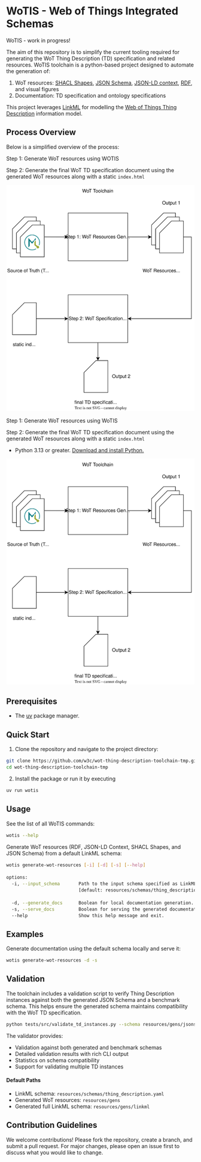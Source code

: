 # WoTIS - Web of Things Integrated Schemas

WoTIS - work in progress!

The aim of this repository is to simplify the current tooling required for generating the WoT Thing Description (TD) specification and related resources. 
WoTIS toolchain is a python-based project designed to automate the generation of: 
 1) WoT resources: [SHACL Shapes](https://www.w3.org/TR/shacl/), [JSON Schema](https://json-schema.org/specification), [JSON-LD context](https://www.w3.org/TR/json-ld11/), [RDF](https://www.w3.org/TR/rdf11-concepts/), and visual figures
 2) Documentation: TD specification and ontology specifications

This project leverages [LinkML](https://linkml.io/linkml/) for modelling the [Web of Things Thing Description](https://www.w3.org/TR/wot-thing-description11/) information model.

## Process Overview

Below is a simplified overview of the process:

Step 1: Generate WoT resources using WOTIS

Step 2: Generate the final WoT TD specification document using the generated WoT resources along with a static ```index.html```

<img title="WoT Toolchain Overview" src="images/toolchain.svg">

Step 1: Generate WoT resources using WoTIS

Step 2: Generate the final WoT TD specification document using the generated WoT resources along with a static ```index.html```

* Python 3.13 or greater. [Download and install Python.](https://www.python.org/downloads/)

<img title="WoT Toolchain Overview" src="images/toolchain.svg">

## Prerequisites
* The [uv](https://docs.astral.sh/uv/) package manager.

## Quick Start
1. Clone the repository and navigate to the project directory:
```bash
git clone https://github.com/w3c/wot-thing-description-toolchain-tmp.git
cd wot-thing-description-toolchain-tmp
```

2. Install the package or run it by executing
```bash
uv run wotis
```

## Usage
See the list of all WoTIS commands:
```bash
wotis --help
```

Generate WoT resources (RDF, JSON-LD Context, SHACL Shapes, and JSON Schema) from a default LinkML schema: 
```bash
wotis generate-wot-resources [-i] [-d] [-s] [--help]

options:
  -i, --input_schema       Path to the input schema specified as LinkML yaml.
                           [default: resources/schemas/thing_description.yaml]
                           
  -d, --generate_docs      Boolean for local documentation generation.
  -s, --serve_docs         Boolean for serving the generated documentation.
  --help                   Show this help message and exit.
```

## Examples
Generate documentation using the default schema locally and serve it:
```bash
wotis generate-wot-resources -d -s
```

## Validation
The toolchain includes a validation script to verify Thing Description instances against both the generated JSON Schema and a benchmark schema. This helps ensure the generated schema maintains compatibility with the WoT TD specification.

```bash
python tests/src/validate_td_instances.py --schema resources/gens/jsonschema/jsonschema.json --benchmark-schema resources/benchmark_schemas/td-json-schema-validation.json --test-data tests/data
```

The validator provides:
- Validation against both generated and benchmark schemas
- Detailed validation results with rich CLI output
- Statistics on schema compatibility
- Support for validating multiple TD instances

#### Default Paths
* LinkML schema: `resources/schemas/thing_description.yaml`
* Generated WoT resources: `resources/gens`
* Generated full LinkML schema: `resources/gens/linkml`

## Contribution Guidelines
We welcome contributions! Please fork the repository, create a branch, and submit a pull request. For major changes, please open an issue first to discuss what you would like to change.

